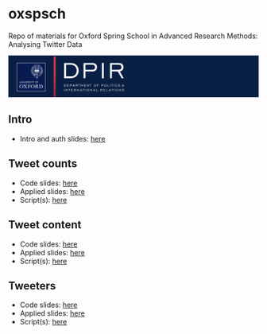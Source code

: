 # oxspsch
Repo of  materials for Oxford Spring School in Advanced Research Methods: Analysing Twitter Data

![Alt Text](coursebanner.png)

## Intro

- Intro and auth slides: [here](https://raw.githack.com/cjbarrie/oxspsch/main/00_auth.html)

## Tweet counts

- Code slides: [here](https://raw.githack.com/cjbarrie/oxspsch/main/01_count.html)
- Applied slides: [here](https://raw.githack.com/cjbarrie/oxspsch/main/01_count_tweets_examples.html)
- Script(s): [here](https://github.com/cjbarrie/oxspsch/blob/main/01_count_tweets.R)

## Tweet content

- Code slides: [here](https://raw.githack.com/cjbarrie/oxspsch/main/02_get_tweets.html)
- Applied slides: [here](https://raw.githack.com/cjbarrie/oxspsch/main/02_get_tweets_examples.html)
- Script(s): [here](https://github.com/cjbarrie/oxspsch/blob/main/02_get_tweets.R)

## Tweeters

- Code slides: [here](https://raw.githack.com/cjbarrie/oxspsch/main/03_get_tweeters.html)
- Applied slides: [here](https://raw.githack.com/cjbarrie/oxspsch/main/03_get_tweeters_examples.html)
- Script(s): [here](https://github.com/cjbarrie/oxspsch/blob/main/03_get_tweeters.R)
